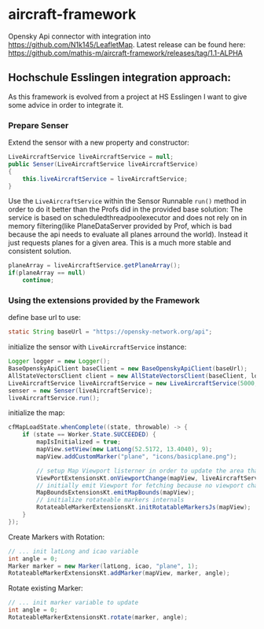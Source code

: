 # aircraft-framework
Opensky Api connector with integration into https://github.com/N1k145/LeafletMap.
Latest release can be found here: https://github.com/mathis-m/aircraft-framework/releases/tag/1.1-ALPHA

## Hochschule Esslingen integration approach:
As this framework is evolved from a project at HS Esslingen I want to give some advice in order to integrate it.
### Prepare Senser
Extend the sensor with a new property and constructor:
```java
LiveAircraftService liveAircraftService = null;
public Senser(LiveAircraftService liveAircraftService)
{
	this.liveAircraftService = liveAircraftService;
}
```

Use the `LiveAircraftService` within the Sensor Runnable `run()` method in order to do it better than the Profs did in the provided base solution:
The service is based on scheduledthreadpoolexecutor and does not rely on in memory filtering(like PlaneDataServer provided by Prof, which is bad because the api needs to evaluate all planes arround the world). Instead it just requests planes for a given area.
This is a much more stable and consistent solution.

```java
planeArray = liveAircraftService.getPlaneArray();
if(planeArray == null)
	continue;
```


### Using the extensions provided by the Framework
define base url to use:
```java
static String baseUrl = "https://opensky-network.org/api";
```
initialize the sensor with `LiveAircraftService` instance:

```java
Logger logger = new Logger();
BaseOpenskyApiClient baseClient = new BaseOpenskyApiClient(baseUrl);
AllStateVectorsClient client = new AllStateVectorsClient(baseClient, logger);
LiveAircraftService liveAircraftService = new LiveAircraftService(5000, client, logger);
senser = new Senser(liveAircraftService);
liveAircraftService.run();
```

initialize the map:
```java
cfMapLoadState.whenComplete((state, throwable) -> {
    if (state == Worker.State.SUCCEEDED) {
        mapIsInitialized = true;
        mapView.setView(new LatLong(52.5172, 13.4040), 9);
        mapView.addCustomMarker("plane", "icons/basicplane.png");

        // setup Map Viewport listerner in order to update the area that you want to fetch plains for:
        ViewPortExtensionsKt.onViewportChange(mapView, liveAircraftService::updateMapBounds);
        // initially emit Viewport for fetching because no viewport change will hapen if you dont move the map
        MapBoundsExtensionsKt.emitMapBounds(mapView);
        // initialize rotateable markers internals
        RotateableMarkerExtensionsKt.initRotatableMarkersJs(mapView);
    }
});
```

Create Markers with Rotation:
```java
// ... init latLong and icao variable 
int angle = 0;
Marker marker = new Marker(latLong, icao, "plane", 1);
RotateableMarkerExtensionsKt.addMarker(mapView, marker, angle);
```

Rotate existing Marker:
```java
// ... init marker variable to update
int angle = 0;
RotateableMarkerExtensionsKt.rotate(marker, angle);
```
